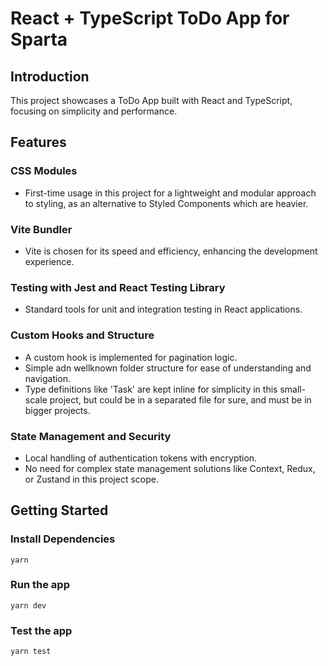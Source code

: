# React + TypeScript ToDo App for Sparta

## Introduction
This project showcases a ToDo App built with React and TypeScript, focusing on simplicity and performance.

## Features

### CSS Modules
- First-time usage in this project for a lightweight and modular approach to styling, as an alternative to Styled Components which are heavier.

### Vite Bundler
- Vite is chosen for its speed and efficiency, enhancing the development experience.

### Testing with Jest and React Testing Library
- Standard tools for unit and integration testing in React applications.

### Custom Hooks and Structure
- A custom hook is implemented for pagination logic.
- Simple adn wellknown folder structure for ease of understanding and navigation.
- Type definitions like 'Task' are kept inline for simplicity in this small-scale project, but could be in a separated file for sure, and must be in bigger projects.

### State Management and Security
- Local handling of authentication tokens with encryption.
- No need for complex state management solutions like Context, Redux, or Zustand in this project scope.

## Getting Started

### Install Dependencies
```
yarn
```
### Run the app
```
yarn dev
```
### Test the app
```
yarn test
```